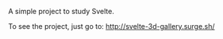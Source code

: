 A simple project to study Svelte.

To see the project, just go to: http://svelte-3d-gallery.surge.sh/
